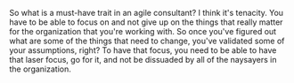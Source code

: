 So what is a must-have trait in an agile consultant? I think it's tenacity. You have to be able to focus on and not give up on the things that really matter for the organization that you're working with. So once you've figured out what are some of the things that need to change, you've validated some of your assumptions, right? To have that focus, you need to be able to have that laser focus, go for it, and not be dissuaded by all of the naysayers in the organization.